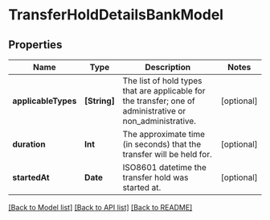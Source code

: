 # TransferHoldDetailsBankModel

## Properties
Name | Type | Description | Notes
------------ | ------------- | ------------- | -------------
**applicableTypes** | **[String]** | The list of hold types that are applicable for the transfer; one of administrative or non_administrative. | [optional] 
**duration** | **Int** | The approximate time (in seconds) that the transfer will be held for. | [optional] 
**startedAt** | **Date** | ISO8601 datetime the transfer hold was started at. | [optional] 

[[Back to Model list]](../README.md#documentation-for-models) [[Back to API list]](../README.md#documentation-for-api-endpoints) [[Back to README]](../README.md)


